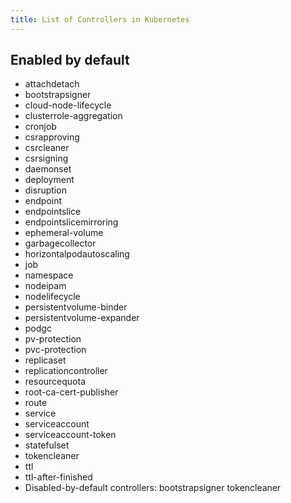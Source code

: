 ```yaml
---
title: List of Controllers in Kubernetes
---
```


## Enabled by default

* attachdetach
* bootstrapsigner
* cloud-node-lifecycle
* clusterrole-aggregation
* cronjob
* csrapproving
* csrcleaner
* csrsigning
* daemonset
* deployment
* disruption
* endpoint
* endpointslice
* endpointslicemirroring
* ephemeral-volume
* garbagecollector
* horizontalpodautoscaling
* job
* namespace
* nodeipam
* nodelifecycle
* persistentvolume-binder
* persistentvolume-expander
* podgc
* pv-protection
* pvc-protection
* replicaset
* replicationcontroller
* resourcequota
* root-ca-cert-publisher
* route
* service
* serviceaccount
* serviceaccount-token
* statefulset
* tokencleaner
* ttl
* ttl-after-finished
* Disabled-by-default controllers: bootstrapsigner tokencleaner
